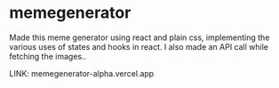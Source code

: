 # memegenerator
Made this meme generator using react and plain css, implementing the various uses of states and hooks in react. I also made an API call while fetching the images..


LINK: memegenerator-alpha.vercel.app
